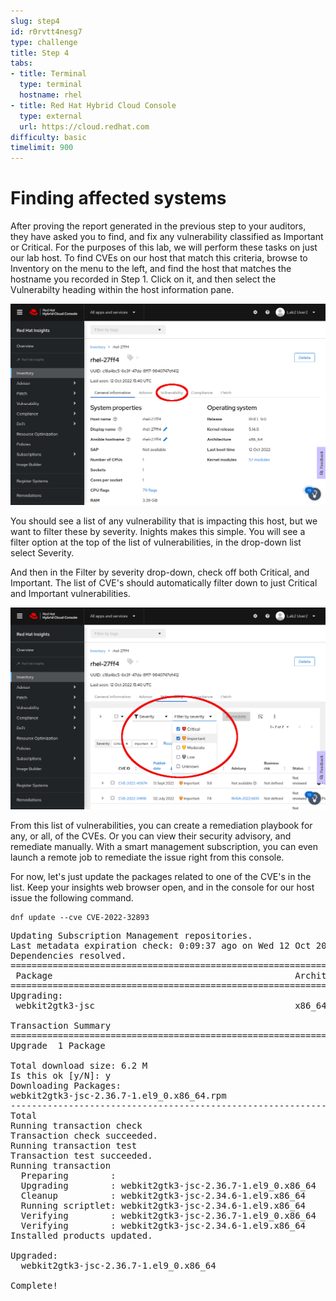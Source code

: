 ```yaml
---
slug: step4
id: r0rvtt4nesg7
type: challenge
title: Step 4
tabs:
- title: Terminal
  type: terminal
  hostname: rhel
- title: Red Hat Hybrid Cloud Console
  type: external
  url: https://cloud.redhat.com
difficulty: basic
timelimit: 900
---
```

# Finding affected systems

After proving the report generated in the previous step to your auditors, they have asked you to find, and fix any vulnerability classified as Important or Critical.  For the purposes of this lab, we will perform these tasks on just our lab host.  To find CVEs on our host that match this criteria, browse to Inventory on the menu to the left, and find the host that matches the hostname you recorded in Step 1. Click on it, and then select the Vulnerabilty heading within the host information pane.

![Host Vulnerability](../assets/cloud-console-RHEL-host-vuln.png)

You should see a list of any vulnerability that is impacting this host, but we want to filter these by severity.  Inights makes this simple.  You will see a filter option at the top of the list of vulnerabilities, in the drop-down list select Severity.

And then in the Filter by severity drop-down, check off both Critical, and Important. The list of CVE's should automatically filter down to just Critical and Important vulnerabilities.

![Host Filtered Vulnerabilities](../assets/cloud-console-RHEL-host-vuln-filter.png)

From this list of vulnerabilities, you can create a remediation playbook for any, or all, of the CVEs.  Or you can view their security advisory, and remediate manually.  With a smart management subscription, you can even launch a remote job to remediate the issue right from this console.

For now, let's just update the packages related to one of the CVE's in the list.  Keep your insights web browser open, and in the console for our host issue the following command.

```
dnf update --cve CVE-2022-32893
```

<pre type=file>
Updating Subscription Management repositories.
Last metadata expiration check: 0:09:37 ago on Wed 12 Oct 2022 04:41:25 PM UTC.
Dependencies resolved.
==================================================================================================================================================================================================================================
 Package                                              Architecture                                Version                                             Repository                                                             Size
==================================================================================================================================================================================================================================
Upgrading:
 webkit2gtk3-jsc                                      x86_64                                      2.36.7-1.el9_0                                      rhel-9-for-x86_64-appstream-rpms                                      6.2 M

Transaction Summary
==================================================================================================================================================================================================================================
Upgrade  1 Package

Total download size: 6.2 M
Is this ok [y/N]: y
Downloading Packages:
webkit2gtk3-jsc-2.36.7-1.el9_0.x86_64.rpm                                                                                                                                                         4.8 MB/s | 6.2 MB     00:01    
----------------------------------------------------------------------------------------------------------------------------------------------------------------------------------------------------------------------------------
Total                                                                                                                                                                                             4.8 MB/s | 6.2 MB     00:01     
Running transaction check
Transaction check succeeded.
Running transaction test
Transaction test succeeded.
Running transaction
  Preparing        :                                                                                                                                                                                                          1/1 
  Upgrading        : webkit2gtk3-jsc-2.36.7-1.el9_0.x86_64                                                                                                                                                                    1/2 
  Cleanup          : webkit2gtk3-jsc-2.34.6-1.el9.x86_64                                                                                                                                                                      2/2 
  Running scriptlet: webkit2gtk3-jsc-2.34.6-1.el9.x86_64                                                                                                                                                                      2/2 
  Verifying        : webkit2gtk3-jsc-2.36.7-1.el9_0.x86_64                                                                                                                                                                    1/2 
  Verifying        : webkit2gtk3-jsc-2.34.6-1.el9.x86_64                                                                                                                                                                      2/2 
Installed products updated.

Upgraded:
  webkit2gtk3-jsc-2.36.7-1.el9_0.x86_64                                                                                                                                                                                           

Complete!
</pre>